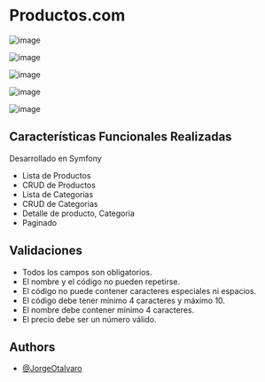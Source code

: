 
# Productos.com

![image](https://user-images.githubusercontent.com/16736512/162637845-40a40d84-116e-4277-88f0-80286d2ca1de.png)

![image](https://user-images.githubusercontent.com/16736512/162637863-48a6b98e-8c35-4095-9df6-472d8e949c14.png)

![image](https://user-images.githubusercontent.com/16736512/162637884-4d37f058-94dc-44c6-951a-af69897ed354.png)

![image](https://user-images.githubusercontent.com/16736512/162637899-2d15318c-ec85-4ba5-8490-e40ee31545f7.png)

![image](https://user-images.githubusercontent.com/16736512/162637871-82669b25-c6d5-4027-962f-dae7eb8b01d3.png)


## Características Funcionales Realizadas

Desarrollado en Symfony

- Lista de Productos
- CRUD de Productos
- Lista de Categorias
- CRUD de Categorias
- Detalle de producto, Categoria
- Paginado

## Validaciones

-  Todos los campos son obligatorios.
-  El nombre y el código no pueden repetirse.
-  El código no puede contener caracteres especiales ni espacios.
-  El código debe tener mínimo 4 caracteres y máximo 10.
-  El nombre debe contener mínimo 4 caracteres.
-  El precio debe ser un número válido.

## Authors

- [@JorgeOtalvaro](https://www.github.com/Jorge-Otalvaro)

